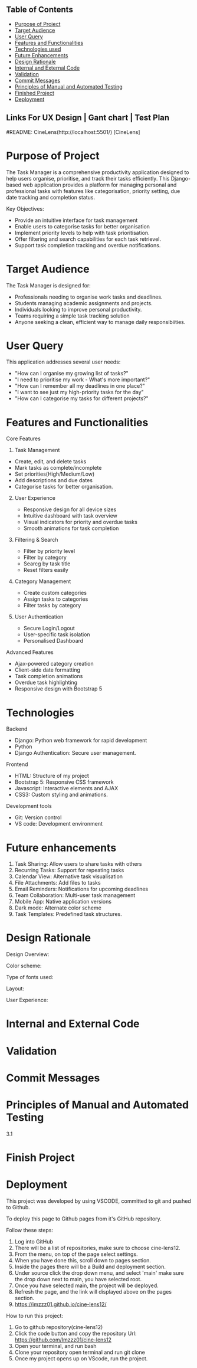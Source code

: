 ## Table of Contents
- [Purpose of Project](#purpose)
- [Target Audience](#target-audience)
- [User Query](#user-query)
- [Features and Functionalities](#features)
- [Technologies used](#technologies)
- [Future Enhancements](#future-enhancements)
- [Design Rationale](#design-rationale)
- [Internal and External Code](#internal-and-external-code)
- [Validation](#validator)
- [Commit Messages](#internal-and-external-code)
- [Principles of Manual and Automated Testing](#principles-of-manual-and-automated-testing)
- [Finished Project](#finished-project)
- [Deployment](#deployment)

## Links For UX Design | Gant chart | Test Plan



#README: CineLens(http://localhost:5501/) [CineLens]
# Purpose of Project <a id="purpose"></a>

The Task Manager is a comprehensive productivity application designed to help users organise, prioritise, and track their tasks efficiently. This Django-based web application provides a platform for managing personal and professional tasks with features like categorisation, priority setting, due date tracking and completion status.

Key Objectives: 

- Provide an intuitive interface for task management
- Enable users to categorise tasks for better organisation
- Implement priority levels to help with task prioritisation.
- Offer filtering and search capabilities for each task retrievel.
- Support task completion tracking and overdue notifications.


# Target Audience<a id="target-audience"></a>

The Task Manager is designed for:

- Professionals needing to organise work tasks and deadlines.
- Students managing academic assignments and projects.
- Individuals looking to improve personal productivity.
- Teams requiring a simple task tracking solution
- Anyone seeking a clean, efficient way to manage daily responsibiities.


# User Query<a id="user-query"></a>

This application addresses several user needs:
- "How can I organise my growing list of tasks?"
- "I need to prioritise my work - What's more important?"
- "How can I remember all my deadlines in one place?"
- "I want to see just my high-priority tasks for the day"
- "How can I categorise my tasks for different projects?"


# Features and Functionalities<a id="features"></a>

Core Features
1. Task Management
  - Create, edit, and delete tasks
  - Mark tasks as complete/incomplete
  - Set priorities(High/Medium/Low)
  - Add descriptions and due dates
  - Categorise tasks for better organisation.

2. User Experience
   - Responsive design for all device sizes
   - Intuitive dashboard with task overview
   - Visual indicators for priority and overdue tasks
   - Smooth animations for task completion
  
3. Filtering & Search
   - Filter by priority level
   - Filter by category
   - Searcg by task title
   - Reset filters easily

4. Category Management
   - Create custom categories
   - Assign tasks to categories
   - Filter tasks by category

5. User Authentication
   - Secure Login/Logout
   - User-specific task isolation
   - Personalised Dashboard
  
Advanced Features
- Ajax-powered category creation
- Client-side date formatting
- Task completion animations
- Overdue task highlighting
- Responsive design with Bootstrap 5

# Technologies <a id="technologies"></a>

Backend

- Django: Python web framework for rapid development
- Python
- Django Authentication: Secure user management.

Frontend
- HTML: Structure of my project
- Bootstrap 5: Responsive CSS framework
- Javascript: Interactive elements and AJAX
- CSS3: Custom styling and animations.

Development tools
- Git: Version control
- VS code: Development environment
  
# Future enhancements <a id="future-enhancements"></a>

 1. Task Sharing: Allow users to share tasks with others
 2. Recurring Tasks: Support for repeating tasks
 3. Calendar View: Alternative task visualisation
 4. File Attachments: Add files to tasks
 5. Email Reminders: Notifications for upcoming deadlines
 6. Team Collaboration: Multi-user task management
 7. Mobile App: Native application versions
 8. Dark mode: Alternate color scheme
 9. Task Templates: Predefined task structures.
    


# Design Rationale <a id="design-rationale"></a>

Design Overview:



Color scheme:



Type of fonts used: 


Layout:


User Experience:




# Internal and External Code <a id="internal-and-external-code"></a>



# Validation <a id="validator"></a>





# Commit Messages <a id="commit-messages"></a>



# Principles of Manual and Automated Testing <a id="principles-of-manual-and-automated-testing"></a>
3.1 


# Finish Project <a id="finished-project"></a>




# Deployment <a id="deployment"></a>

This project was developed by using VSCODE, committed to git and pushed to Github.

To deploy this page to Github pages from it's GitHub repository.

Follow these steps:

1. Log into GitHub
2. There will be a list of repositories, make sure to choose cine-lens12.
3. From the menu, on top of the page select settings.
4. When you have done this, scroll down to pages section.
5. Inside the pages there will be a Build and deployment section.
6. Under source click the drop down menu, and select 'main' make sure the drop down next to main, you have selected root.
7. Once you have selected main, the project will be deployed.
8. Refresh the page, and the link will displayed above on the pages section.
9. https://imzzz01.github.io/cine-lens12/

How to run this project:
1. Go to github repository(cine-lens12)
2. Click the code button and copy the repository Url: https://github.com/Imzzz01/cine-lens12
3. Open your terminal, and run bash
4. Clone your repository open terminal and run git clone 
5. Once my project opens up on VScode, run the project.


